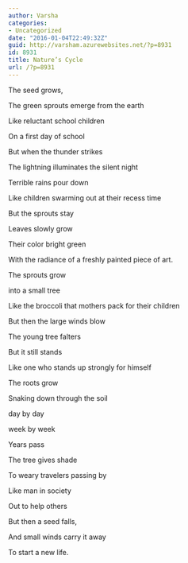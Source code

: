 ```yaml
---
author: Varsha
categories:
- Uncategorized
date: "2016-01-04T22:49:32Z"
guid: http://varsham.azurewebsites.net/?p=8931
id: 8931
title: Nature’s Cycle
url: /?p=8931
---
```


 

The seed grows,

The green sprouts emerge from the earth

Like reluctant school children

On a first day of school

But when the thunder strikes

The lightning illuminates the silent night

Terrible rains pour down

Like children swarming out at their recess time

But the sprouts stay

Leaves slowly grow

Their color bright green

With the radiance of a freshly painted piece of art.

The sprouts grow

into a small tree

Like the broccoli that mothers pack for their children

But then the large winds blow

The young tree falters

But it still stands

Like one who stands up strongly for himself

The roots grow

Snaking down through the soil

day by day

week by week

Years pass

The tree gives shade

To weary travelers passing by

Like man in society

Out to help others

But then a seed falls,

And small winds carry it away

To start a new life.

 